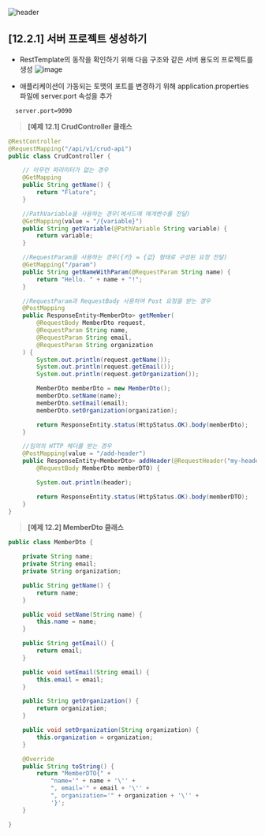 ![header](https://capsule-render.vercel.app/api?type=wave&color=C3E5AE&height=200&section=header&text=Spring&nbsp;Boot&nbsp;Study&fontSize=50&fontColor=000000)

## [12.2.1] 서버 프로젝트 생성하기

* RestTemplate의 동작을 확인하기 위해 다음 구조와 같은 서버 용도의 프로젝트를 생성
![image](https://user-images.githubusercontent.com/78422940/232401121-74673b31-b1fb-46c6-96bd-56f90022cced.png)  

* 애플리케이션이 가동되는 토맷의 포트를 변경하기 위해 application.properties 파일에 server.port 속성을 추가
```
  server.port=9090
```

> **[예제 12.1] CrudController 클래스**

```java
@RestController
@RequestMapping("/api/v1/crud-api")
public class CrudController {

    // 아무런 파라미터가 없는 경우
    @GetMapping
    public String getName() {
        return "Flature";
    }

    //PathVariable을 사용하는 경우(메서드에 매개변수를 전달)
    @GetMapping(value = "/{variable}")
    public String getVariable(@PathVariable String variable) {
        return variable;
    }

    //RequestParam을 사용하는 경우({키} = {값} 형태로 구성된 요청 전달)
    @GetMapping("/param")
    public String getNameWithParam(@RequestParam String name) {
        return "Hello. " + name + "!";
    }

    //RequestParam과 RequestBody 사용하여 Post 요청을 받는 경우
    @PostMapping
    public ResponseEntity<MemberDto> getMember(
        @RequestBody MemberDto request,
        @RequestParam String name,
        @RequestParam String email,
        @RequestParam String organization
    ) {
        System.out.println(request.getName());
        System.out.println(request.getEmail());
        System.out.println(request.getOrganization());

        MemberDto memberDto = new MemberDto();
        memberDto.setName(name);
        memberDto.setEmail(email);
        memberDto.setOrganization(organization);

        return ResponseEntity.status(HttpStatus.OK).body(memberDto);
    }

    //임의의 HTTP 헤더를 받는 경우
    @PostMapping(value = "/add-header")
    public ResponseEntity<MemberDto> addHeader(@RequestHeader("my-header") String header,
        @RequestBody MemberDto memberDTO) {

        System.out.println(header);

        return ResponseEntity.status(HttpStatus.OK).body(memberDTO);
    }
}
```

> **[예제 12.2] MemberDto 클래스**
```java
public class MemberDto {

    private String name;
    private String email;
    private String organization;

    public String getName() {
        return name;
    }

    public void setName(String name) {
        this.name = name;
    }

    public String getEmail() {
        return email;
    }

    public void setEmail(String email) {
        this.email = email;
    }

    public String getOrganization() {
        return organization;
    }

    public void setOrganization(String organization) {
        this.organization = organization;
    }

    @Override
    public String toString() {
        return "MemberDTO{" +
            "name='" + name + '\'' +
            ", email='" + email + '\'' +
            ", organization='" + organization + '\'' +
            '}';
    }

}
```
